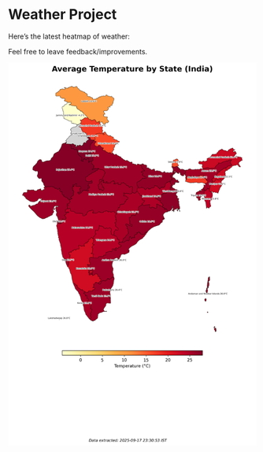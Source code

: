 # Weather Project

Here’s the latest heatmap of weather:

Feel free to leave feedback/improvements.

![India Heatmap](docs/assets/india_heatmap.png?v=CAF757)
